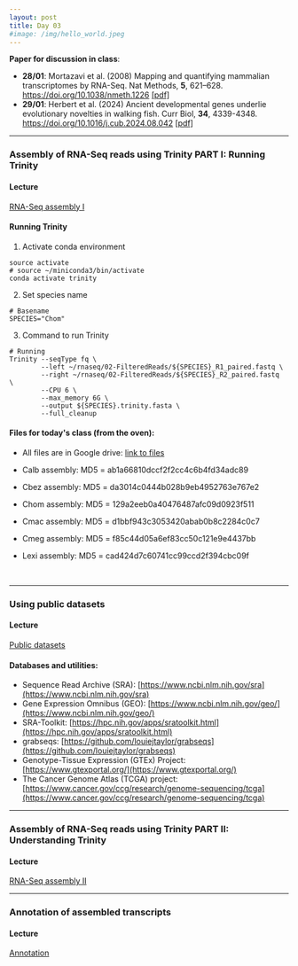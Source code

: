 ```yaml
---
layout: post
title: Day 03
#image: /img/hello_world.jpeg
---
```


**Paper for discussion in class**: 

- **28/01**: Mortazavi et al. (2008) Mapping and quantifying mammalian transcriptomes by RNA-Seq. Nat Methods, **5**, 621–628. https://doi.org/10.1038/nmeth.1226 [[pdf]](../pdf/Mortazavietal2008.pdf)
- **29/01**: Herbert et al. (2024) Ancient developmental genes underlie evolutionary novelties in walking fish. Curr Biol, **34**, 4339-4348. https://doi.org/10.1016/j.cub.2024.08.042 [[pdf]](../pdf/Herbertetal2024.pdf) 

---

### Assembly of RNA-Seq reads using Trinity PART I: Running Trinity
  
#### Lecture
[RNA-Seq assembly I](../pdf/Day03-A.pdf)

#### Running Trinity

1. Activate conda environment  
```
source activate
# source ~/miniconda3/bin/activate
conda activate trinity
```
  
2. Set species name  
```
# Basename
SPECIES="Chom"
```
  
3. Command to run Trinity 
```  
# Running
Trinity --seqType fq \
        --left ~/rnaseq/02-FilteredReads/${SPECIES}_R1_paired.fastq \
        --right ~/rnaseq/02-FilteredReads/${SPECIES}_R2_paired.fastq  \
        --CPU 6 \
        --max_memory 6G \
        --output ${SPECIES}.trinity.fasta \
        --full_cleanup 
```


#### Files for today's class (from the oven):  

- All files are in Google drive: [link to files](https://drive.google.com/drive/folders/1lp6qrIan160p0PZX7-Fu_0COtPF2t7Yt?usp=share_link) 

- Calb assembly: MD5 = ab1a66810dccf2f2cc4c6b4fd34adc89
- Cbez assembly: MD5 = da3014c0444b028b9eb4952763e767e2
- Chom assembly: MD5 = 129a2eeb0a40476487afc09d0923f511
- Cmac assembly: MD5 = d1bbf943c3053420abab0b8c2284c0c7
- Cmeg assembly: MD5 = f85c44d05a6ef83cc50c121e9e4437bb
- Lexi assembly: MD5 = cad424d7c60741cc99ccd2f394cbc09f
      

&nbsp;
&nbsp;


---

### Using public datasets  
  
#### Lecture
[Public datasets](../pdf/Day03-B.pdf)
  
#### Databases and utilities:  

- Sequence Read Archive (SRA): [https://www.ncbi.nlm.nih.gov/sra](https://www.ncbi.nlm.nih.gov/sra)  
- Gene Expression Omnibus (GEO): [https://www.ncbi.nlm.nih.gov/geo/](https://www.ncbi.nlm.nih.gov/geo/)  
- SRA-Toolkit: [https://hpc.nih.gov/apps/sratoolkit.html](https://hpc.nih.gov/apps/sratoolkit.html)
- grabseqs: [https://github.com/louiejtaylor/grabseqs](https://github.com/louiejtaylor/grabseqs)
- Genotype-Tissue Expression (GTEx) Project: [https://www.gtexportal.org/](https://www.gtexportal.org/)
- The Cancer Genome Atlas (TCGA) project: [https://www.cancer.gov/ccg/research/genome-sequencing/tcga](https://www.cancer.gov/ccg/research/genome-sequencing/tcga)

  
---
  
### Assembly of RNA-Seq reads using Trinity PART II: Understanding Trinity
  
#### Lecture
[RNA-Seq assembly II](../pdf/Day03-C.pdf)
  
---
  
### Annotation of assembled transcripts 
  
#### Lecture
[Annotation](../pdf/Day03-D.pdf)


&nbsp;
&nbsp;
---
 




    
    
